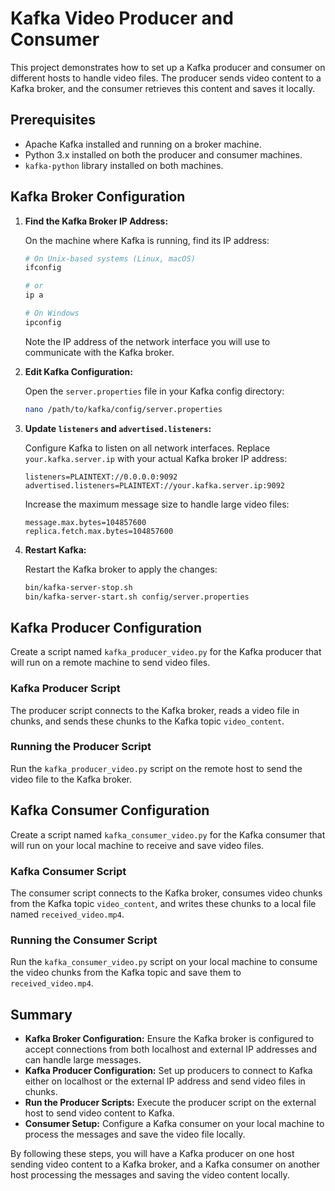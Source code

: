 # Kafka Video Producer and Consumer

This project demonstrates how to set up a Kafka producer and consumer on different hosts to handle video files. The producer sends video content to a Kafka broker, and the consumer retrieves this content and saves it locally.

## Prerequisites

- Apache Kafka installed and running on a broker machine.
- Python 3.x installed on both the producer and consumer machines.
- `kafka-python` library installed on both machines.

## Kafka Broker Configuration

1. **Find the Kafka Broker IP Address:**

   On the machine where Kafka is running, find its IP address:

   ```bash
   # On Unix-based systems (Linux, macOS)
   ifconfig

   # or
   ip a

   # On Windows
   ipconfig
   ```

   Note the IP address of the network interface you will use to communicate with the Kafka broker.

2. **Edit Kafka Configuration:**

   Open the `server.properties` file in your Kafka config directory:

   ```bash
   nano /path/to/kafka/config/server.properties
   ```

3. **Update `listeners` and `advertised.listeners`:**

   Configure Kafka to listen on all network interfaces. Replace `your.kafka.server.ip` with your actual Kafka broker IP address:

   ```properties
   listeners=PLAINTEXT://0.0.0.0:9092
   advertised.listeners=PLAINTEXT://your.kafka.server.ip:9092
   ```

   Increase the maximum message size to handle large video files:

   ```properties
   message.max.bytes=104857600
   replica.fetch.max.bytes=104857600
   ```

4. **Restart Kafka:**

   Restart the Kafka broker to apply the changes:

   ```bash
   bin/kafka-server-stop.sh
   bin/kafka-server-start.sh config/server.properties
   ```

## Kafka Producer Configuration

Create a script named `kafka_producer_video.py` for the Kafka producer that will run on a remote machine to send video files.

### Kafka Producer Script

The producer script connects to the Kafka broker, reads a video file in chunks, and sends these chunks to the Kafka topic `video_content`.

### Running the Producer Script

Run the `kafka_producer_video.py` script on the remote host to send the video file to the Kafka broker.

## Kafka Consumer Configuration

Create a script named `kafka_consumer_video.py` for the Kafka consumer that will run on your local machine to receive and save video files.

### Kafka Consumer Script

The consumer script connects to the Kafka broker, consumes video chunks from the Kafka topic `video_content`, and writes these chunks to a local file named `received_video.mp4`.

### Running the Consumer Script

Run the `kafka_consumer_video.py` script on your local machine to consume the video chunks from the Kafka topic and save them to `received_video.mp4`.

## Summary

- **Kafka Broker Configuration:** Ensure the Kafka broker is configured to accept connections from both localhost and external IP addresses and can handle large messages.
- **Kafka Producer Configuration:** Set up producers to connect to Kafka either on localhost or the external IP address and send video files in chunks.
- **Run the Producer Scripts:** Execute the producer script on the external host to send video content to Kafka.
- **Consumer Setup:** Configure a Kafka consumer on your local machine to process the messages and save the video file locally.

By following these steps, you will have a Kafka producer on one host sending video content to a Kafka broker, and a Kafka consumer on another host processing the messages and saving the video content locally.
